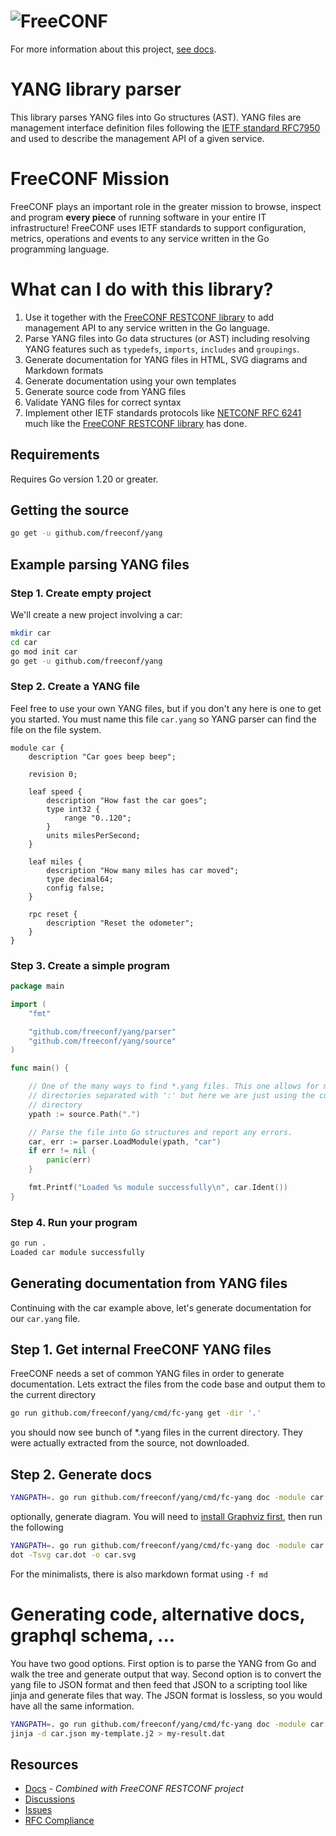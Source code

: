 # ![FreeCONF](https://s3.amazonaws.com/freeconf-static/freeconf-no-wrench.svg)

For more information about this project, [see docs](https://freeconf.org).

# YANG library parser

This library parses YANG files into Go structures (AST).  YANG files are management interface definition files following the [IETF standard RFC7950](https://datatracker.ietf.org/doc/html/rfc7950) and used to describe the management API of a given service.

# FreeCONF Mission

FreeCONF plays an important role in the greater mission to browse, inspect and program __every piece__ of running software in your entire IT infrastructure! FreeCONF uses IETF standards to support configuration, metrics, operations and events to any service written in the Go programming language.

# What can I do with this library?

1. Use it together with the [FreeCONF RESTCONF library](https://github.com/freeconf/restconf) to add management API to any service written in the Go language.
2. Parse YANG files into Go data structures (or AST) including resolving YANG features such as `typedefs`, `imports`, `includes` and `groupings`.
3. Generate documentation for YANG files in HTML, SVG diagrams and Markdown formats
4. Generate documentation using your own templates
5. Generate source code from YANG files
6. Validate YANG files for correct syntax
7. Implement other IETF standards protocols like [NETCONF RFC 6241](https://datatracker.ietf.org/doc/html/rfc6241) much like the [FreeCONF RESTCONF library](https://github.com/freeconf/restconf) has done.

## Requirements

Requires Go version 1.20 or greater.

## Getting the source

```bash
go get -u github.com/freeconf/yang
```

## Example parsing YANG files

### Step 1. Create empty project

We'll create a new project involving a car:

```bash
mkdir car
cd car
go mod init car
go get -u github.com/freeconf/yang
```

### Step 2. Create a YANG file

Feel free to use your own YANG files, but if you don't any here is one to get you started.  You must name this file `car.yang` so YANG parser can find the file on the file system.

```yang
module car {
	description "Car goes beep beep";

	revision 0;

	leaf speed {
		description "How fast the car goes";
	    type int32 {
		    range "0..120";
	    }
		units milesPerSecond;
	}

	leaf miles {
		description "How many miles has car moved";
	    type decimal64;
	    config false;
	}

	rpc reset {
		description "Reset the odometer";
	}
}
```

### Step 3. Create a simple program

```go
package main

import (
	"fmt"

	"github.com/freeconf/yang/parser"
	"github.com/freeconf/yang/source"
)

func main() {

	// One of the many ways to find *.yang files. This one allows for multiple
	// directories separated with ':' but here we are just using the current working
	// directory
	ypath := source.Path(".")

	// Parse the file into Go structures and report any errors.
	car, err := parser.LoadModule(ypath, "car")
	if err != nil {
		panic(err)
	}

	fmt.Printf("Loaded %s module successfully\n", car.Ident())
}
```

### Step 4. Run your program

```bash
go run .
Loaded car module successfully
```

## Generating documentation from YANG files

Continuing with the car example above, let's generate documentation for our `car.yang` file.

## Step 1. Get internal FreeCONF YANG files

FreeCONF needs a set of common YANG files in order to generate documentation. Lets extract the files from the code base and output them to the current directory

```bash
go run github.com/freeconf/yang/cmd/fc-yang get -dir '.'
```

you should now see bunch of *.yang files in the current directory.  They were actually extracted from the source, not downloaded. 

## Step 2. Generate docs

```bash
YANGPATH=. go run github.com/freeconf/yang/cmd/fc-yang doc -module car -f html > car.html
```

optionally, generate diagram.  You will need to [install Graphviz first](https://graphviz.org/download/), then run the following

```bash
YANGPATH=. go run github.com/freeconf/yang/cmd/fc-yang doc -module car -f dot > car.dot
dot -Tsvg car.dot -o car.svg
```

For the minimalists, there is also markdown format using `-f md`

# Generating code, alternative docs, graphql schema, ...

You have two good options. First option is to parse the YANG from Go and walk the tree and generate output that way.  Second option is to convert the yang file to JSON format and then feed that JSON to a scripting tool like jinja and generate files that way.  The JSON format is lossless, so you would have all the same information.

```bash
YANGPATH=. go run github.com/freeconf/yang/cmd/fc-yang doc -module car > car.json
jinja -d car.json my-template.j2 > my-result.dat
```

## Resources
* [Docs](https://freeconf.org/docs/) - *Combined with FreeCONF RESTCONF project*
* [Discussions](https://github.com/freeconf/restconf/discussions)
* [Issues](https://github.com/freeconf/yang/issues)
* [RFC Compliance](https://freeconf.org/docs/reference/compliance/rfcs/)
